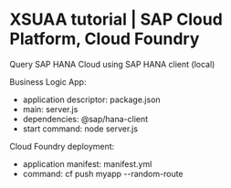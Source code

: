 # XSUAA tutorial | SAP Cloud Platform, Cloud Foundry 

Query SAP HANA Cloud using SAP HANA client (local)

Business Logic App:
- application descriptor: package.json
- main: server.js
- dependencies: @sap/hana-client 
- start command: node server.js

Cloud Foundry deployment: 
- application manifest: manifest.yml
- command: cf push myapp --random-route
